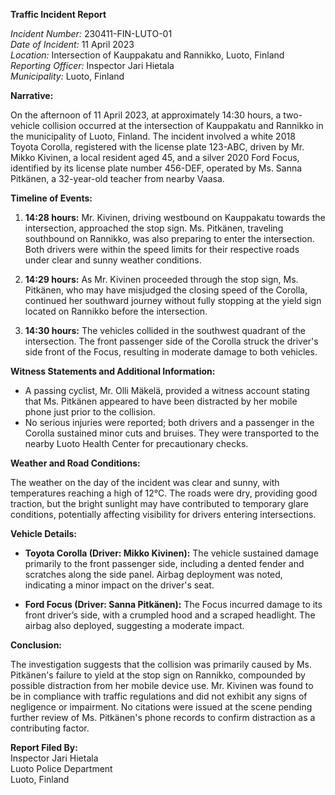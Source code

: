 **Traffic Incident Report**

*Incident Number:* 230411-FIN-LUTO-01  
*Date of Incident:* 11 April 2023  
*Location:* Intersection of Kauppakatu and Rannikko, Luoto, Finland  
*Reporting Officer:* Inspector Jari Hietala  
*Municipality:* Luoto, Finland  

**Narrative:**

On the afternoon of 11 April 2023, at approximately 14:30 hours, a two-vehicle collision occurred at the intersection of Kauppakatu and Rannikko in the municipality of Luoto, Finland. The incident involved a white 2018 Toyota Corolla, registered with the license plate 123-ABC, driven by Mr. Mikko Kivinen, a local resident aged 45, and a silver 2020 Ford Focus, identified by its license plate number 456-DEF, operated by Ms. Sanna Pitkänen, a 32-year-old teacher from nearby Vaasa.

**Timeline of Events:**

1. **14:28 hours:** Mr. Kivinen, driving westbound on Kauppakatu towards the intersection, approached the stop sign. Ms. Pitkänen, traveling southbound on Rannikko, was also preparing to enter the intersection. Both drivers were within the speed limits for their respective roads under clear and sunny weather conditions.

2. **14:29 hours:** As Mr. Kivinen proceeded through the stop sign, Ms. Pitkänen, who may have misjudged the closing speed of the Corolla, continued her southward journey without fully stopping at the yield sign located on Rannikko before the intersection.

3. **14:30 hours:** The vehicles collided in the southwest quadrant of the intersection. The front passenger side of the Corolla struck the driver's side front of the Focus, resulting in moderate damage to both vehicles. 

**Witness Statements and Additional Information:**

- A passing cyclist, Mr. Olli Mäkelä, provided a witness account stating that Ms. Pitkänen appeared to have been distracted by her mobile phone just prior to the collision.
- No serious injuries were reported; both drivers and a passenger in the Corolla sustained minor cuts and bruises. They were transported to the nearby Luoto Health Center for precautionary checks.

**Weather and Road Conditions:**

The weather on the day of the incident was clear and sunny, with temperatures reaching a high of 12°C. The roads were dry, providing good traction, but the bright sunlight may have contributed to temporary glare conditions, potentially affecting visibility for drivers entering intersections.

**Vehicle Details:**

- **Toyota Corolla (Driver: Mikko Kivinen):** The vehicle sustained damage primarily to the front passenger side, including a dented fender and scratches along the side panel. Airbag deployment was noted, indicating a minor impact on the driver's seat.
  
- **Ford Focus (Driver: Sanna Pitkänen):** The Focus incurred damage to its front driver’s side, with a crumpled hood and a scraped headlight. The airbag also deployed, suggesting a moderate impact.

**Conclusion:**

The investigation suggests that the collision was primarily caused by Ms. Pitkänen's failure to yield at the stop sign on Rannikko, compounded by possible distraction from her mobile device use. Mr. Kivinen was found to be in compliance with traffic regulations and did not exhibit any signs of negligence or impairment. No citations were issued at the scene pending further review of Ms. Pitkänen's phone records to confirm distraction as a contributing factor.

**Report Filed By:**  
Inspector Jari Hietala  
Luoto Police Department  
Luoto, Finland